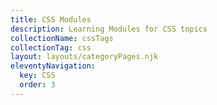 ```yaml
---
title: CSS Modules
description: Learning Modules for CSS topics
collectionName: cssTags
collectionTag: css
layout: layouts/categoryPages.njk
eleventyNavigation:
  key: CSS
  order: 3
---
```

